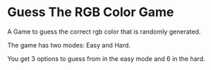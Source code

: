 # Guess The RGB Color Game

A Game to guess the correct rgb color that is randomly generated. 

The game has two modes: Easy and Hard.

You get 3 options to guess from in the easy mode and 6 in the hard.
